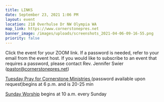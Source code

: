 ```yaml
---
title: LINKS
date: September 23, 2021 1:06 PM
layout: event
location: 218 Overhulse Dr NW Olympia WA
map_link: https://www.cornerstonepres.net
banner_image: /images/uploads/screenshots_2021-04-06-09-16-55.png
priority: false
---
```

Click the event for your ZOOM link. If a password is needed, refer to your email from the event host. If you would like to subscribe to an event that requires a password, please contact Rev. Jennifer Swier (pastor@cornerstonepres.net)

[Tuesday Pray for Cornerstone Ministries ](https://us02web.zoom.us/j/85210398913?pwd=UG0ra0hZQnZQakRDNndqV1UwdUN2dz09) (password available upon request)begins at 6 p.m. and is 20-25 min

[Sunday Worship](https://us02web.zoom.us/j/3116804612?pwd=MFk1V2N4amtJY3RMczc3R1NmUzVEQT09)  begins at 10 a.m. every Sunday